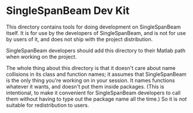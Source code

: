 # SingleSpanBeam Dev Kit

This directory contains tools for doing development on SingleSpanBeam itself. It is for use by the developers of SingleSpanBeam, and is not for use by users of it, and does not ship with the project distribution.

SingleSpanBeam developers should add this directory to their Matlab path when working on the project.

The whole thing about this directory is that it doesn't care about name collisions in its class and function names; it assumes that SingleSpanBeam is the only thing you're working on in your session. It names functions whatever it wants, and doesn't put them inside packages. (This is intentional, to make it convenient for SingleSpanBeam developers to call them without having to type out the package name all the time.) So it is _not_ suitable for redistribution to users.
